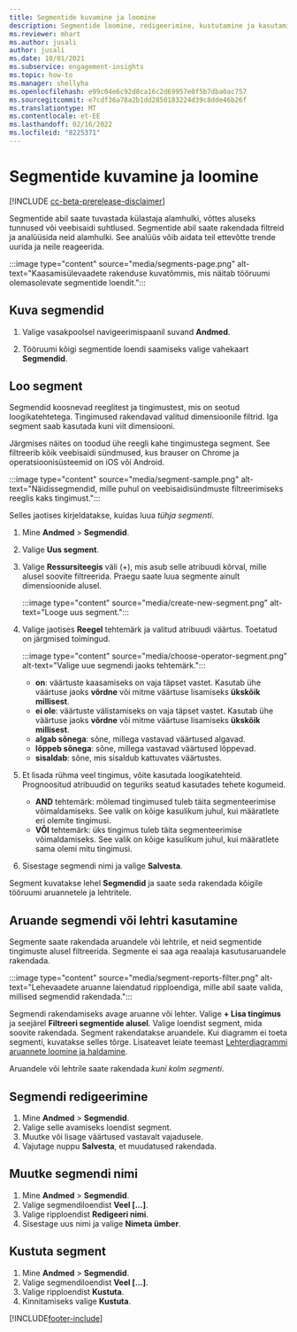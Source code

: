 ```yaml
---
title: Segmentide kuvamine ja loomine
description: Segmentide loomine, redigeerimine, kustutamine ja kasutamine.
ms.reviewer: mhart
ms.author: jusali
author: jusali
ms.date: 10/01/2021
ms.subservice: engagement-insights
ms.topic: how-to
ms.manager: shellyha
ms.openlocfilehash: e99c04e6c92d8ca16c2d69957e0f5b7dba0ac757
ms.sourcegitcommit: e7cdf36a78a2b1dd2850183224d39c8dde46b26f
ms.translationtype: MT
ms.contentlocale: et-EE
ms.lasthandoff: 02/16/2022
ms.locfileid: "8225371"
---
```

# <a name="view-and-create-segments"></a>Segmentide kuvamine ja loomine

[!INCLUDE [cc-beta-prerelease-disclaimer](includes/cc-beta-prerelease-disclaimer.md)]

Segmentide abil saate tuvastada külastaja alamhulki, võttes aluseks tunnused või veebisaidi suhtlused. Segmentide abil saate rakendada filtreid ja analüüsida neid alamhulki. See analüüs võib aidata teil ettevõtte trende uurida ja neile reageerida. 

:::image type="content" source="media/segments-page.png" alt-text="Kaasamisülevaadete rakenduse kuvatõmmis, mis näitab tööruumi olemasolevate segmentide loendit.":::

## <a name="view-segments"></a>Kuva segmendid

1. Valige vasakpoolsel navigeerimispaanil suvand **Andmed**. 

1. Tööruumi kõigi segmentide loendi saamiseks valige vahekaart **Segmendid**. 

## <a name="create-a-segment"></a>Loo segment

Segmendid koosnevad reeglitest ja tingimustest, mis on seotud loogikatehtetega. Tingimused rakendavad valitud dimensioonile filtrid. Iga segment saab kasutada kuni viit dimensiooni.

Järgmises näites on toodud ühe reegli kahe tingimustega segment. See filtreerib kõik veebisaidi sündmused, kus brauser on Chrome ja operatsioonisüsteemid on iOS või Android.

:::image type="content" source="media/segment-sample.png" alt-text="Näidissegmendid, mille puhul on veebisaidisündmuste filtreerimiseks reeglis kaks tingimust.":::

Selles jaotises kirjeldatakse, kuidas luua *tühja segmenti*.

1. Mine **Andmed** > **Segmendid**.

1. Valige **Uus segment**.

1. Valige **Ressursiteegis** väli (+), mis asub selle atribuudi kõrval, mille alusel soovite filtreerida. Praegu saate luua segmente ainult dimensioonide alusel.

   :::image type="content" source="media/create-new-segment.png" alt-text="Looge uus segment.":::

1. Valige jaotises **Reegel** tehtemärk ja valitud atribuudi väärtus. Toetatud on järgmised toimingud.

   :::image type="content" source="media/choose-operator-segment.png" alt-text="Valige uue segmendi jaoks tehtemärk.":::

   - **on**: väärtuste kaasamiseks on vaja täpset vastet. Kasutab ühe väärtuse jaoks **võrdne** või mitme väärtuse lisamiseks **ükskõik millisest**.
   - **ei ole**: väärtuste välistamiseks on vaja täpset vastet. Kasutab ühe väärtuse jaoks **võrdne** või mitme väärtuse lisamiseks **ükskõik millisest**.
   - **algab sõnega**: sõne, millega vastavad väärtused algavad.
   - **lõppeb sõnega**: sõne, millega vastavad väärtused lõppevad.
   - **sisaldab**: sõne, mis sisaldub kattuvates väärtustes.

1. Et lisada rühma veel tingimus, võite kasutada loogikatehteid. Prognoositud atribuudid on teguriks seatud kasutades tehete kogumeid.
   - **AND** tehtemärk: mõlemad tingimused tuleb täita segmenteerimise võimaldamiseks. See valik on kõige kasulikum juhul, kui määratlete eri olemite tingimusi.
   - **VÕI** tehtemärk: üks tingimus tuleb täita segmenteerimise võimaldamiseks. See valik on kõige kasulikum juhul, kui määratlete sama olemi mitu tingimusi.

1. Sisestage segmendi nimi ja valige **Salvesta**. 

Segment kuvatakse lehel **Segmendid** ja saate seda rakendada kõigile tööruumi aruannetele ja lehtritele.

## <a name="use-a-segment-in-a-report-or-funnel"></a>Aruande segmendi või lehtri kasutamine

Segmente saate rakendada aruandele või lehtrile, et neid segmentide tingimuste alusel filtreerida. Segmente ei saa aga reaalaja kasutusaruandele rakendada.

:::image type="content" source="media/segment-reports-filter.png" alt-text="Lehevaadete aruanne laiendatud ripploendiga, mille abil saate valida, millised segmendid rakendada.":::

Segmendi rakendamiseks avage aruanne või lehter. Valige **+ Lisa tingimus** ja seejärel **Filtreeri segmentide alusel**. Valige loendist segment, mida soovite rakendada. Segment rakendatakse aruandele. Kui diagramm ei toeta segmenti, kuvatakse selles tõrge. Lisateavet leiate teemast [Lehterdiagrammi aruannete loomine ja haldamine](funnel-reports.md).
 
Aruandele või lehtrile saate rakendada *kuni kolm segmenti*.

## <a name="edit-a-segment"></a>Segmendi redigeerimine

1. Mine **Andmed** > **Segmendid**.
1. Valige selle avamiseks loendist segment. 
1. Muutke või lisage väärtused vastavalt vajadusele.
1. Vajutage nuppu **Salvesta**, et muudatused rakendada.

## <a name="change-the-name-of-a-segment"></a>Muutke segmendi nimi

1. Mine **Andmed** > **Segmendid**.
1. Valige segmendiloendist **Veel [...]**. 
1. Valige ripploendist **Redigeeri nimi**.
1. Sisestage uus nimi ja valige **Nimeta ümber**.

## <a name="delete-a-segment"></a>Kustuta segment

1. Mine **Andmed** > **Segmendid**.
1. Valige segmendiloendist **Veel [...]**. 
1. Valige ripploendist **Kustuta**.
1. Kinnitamiseks valige **Kustuta**.



[!INCLUDE[footer-include](../includes/footer-banner.md)]
